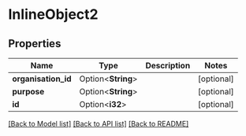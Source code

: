 # InlineObject2

## Properties

Name | Type | Description | Notes
------------ | ------------- | ------------- | -------------
**organisation_id** | Option<**String**> |  | [optional]
**purpose** | Option<**String**> |  | [optional]
**id** | Option<**i32**> |  | [optional]

[[Back to Model list]](../README.md#documentation-for-models) [[Back to API list]](../README.md#documentation-for-api-endpoints) [[Back to README]](../README.md)


